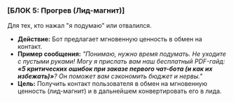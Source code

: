 ### [БЛОК 5: Прогрев (Лид-магнит)]
Для тех, кто нажал "я подумаю" или отвалился.

- **Действие:** Бот предлагает мгновенную ценность в обмен на контакт.
- **Пример сообщения:** *"Понимаю, нужно время подумать. Не уходите с пустыми руками! Могу я прислать вам наш бесплатный PDF-гайд: **«5 критических ошибок при заказе первого чат-бота (и как их избежать)»**? Он поможет вам сэкономить бюджет и нервы."*
- **Цель:** Получить контакт пользователя в обмен на мгновенную ценность (лид-магнит) и в дальнейшем конвертировать его в лида.
